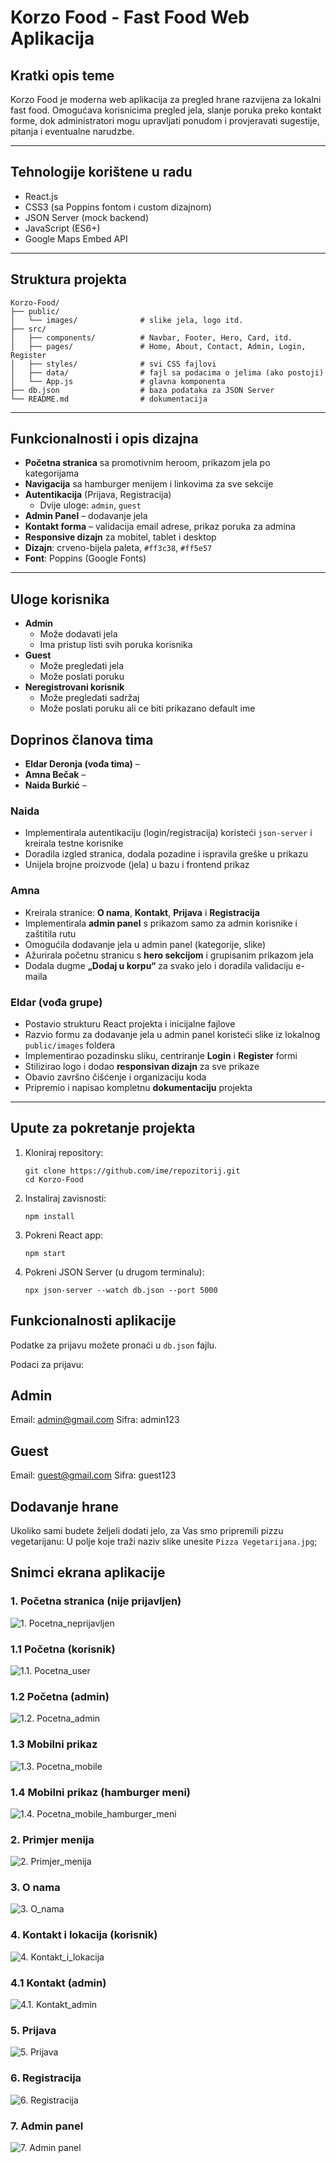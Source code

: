 # Korzo Food - Fast Food Web Aplikacija

## Kratki opis teme
Korzo Food je moderna web aplikacija za pregled hrane razvijena za lokalni fast food. Omogućava korisnicima pregled jela, slanje poruka preko kontakt forme, dok administratori mogu upravljati ponudom i provjeravati sugestije, pitanja i eventualne narudzbe.

---

## Tehnologije korištene u radu

- React.js
- CSS3 (sa Poppins fontom i custom dizajnom)
- JSON Server (mock backend)
- JavaScript (ES6+)
- Google Maps Embed API

---

## Struktura projekta

```
Korzo-Food/
├── public/
│   └── images/              # slike jela, logo itd.
├── src/
│   ├── components/          # Navbar, Footer, Hero, Card, itd.
│   ├── pages/               # Home, About, Contact, Admin, Login, Register
│   ├── styles/              # svi CSS fajlovi
│   ├── data/                # fajl sa podacima o jelima (ako postoji)
│   └── App.js               # glavna komponenta
├── db.json                  # baza podataka za JSON Server
└── README.md                # dokumentacija
```

---

## Funkcionalnosti i opis dizajna

- **Početna stranica** sa promotivnim heroom, prikazom jela po kategorijama
- **Navigacija** sa hamburger menijem i linkovima za sve sekcije
- **Autentikacija** (Prijava, Registracija)
  - Dvije uloge: `admin`, `guest`
- **Admin Panel** – dodavanje jela
- **Kontakt forma** – validacija email adrese, prikaz poruka za admina
- **Responsive dizajn** za mobitel, tablet i desktop
- **Dizajn**: crveno-bijela paleta, `#ff3c38`, `#ff5e57`
- **Font**: Poppins (Google Fonts)

---

## Uloge korisnika

- **Admin**
  - Može dodavati jela
  - Ima pristup listi svih poruka korisnika
- **Guest**
  - Može pregledati jela
  - Može poslati poruku
- **Neregistrovani korisnik**
  - Može pregledati sadržaj
  - Može poslati poruku ali ce biti prikazano default ime

## Doprinos članova tima

- **Eldar Deronja (vođa tima)** – 
- **Amna Bečak** – 
- **Naida Burkić** – 

### Naida
- Implementirala autentikaciju (login/registracija) koristeći `json-server` i kreirala testne korisnike
- Doradila izgled stranica, dodala pozadine i ispravila greške u prikazu
- Unijela brojne proizvode (jela) u bazu i frontend prikaz

### Amna
- Kreirala stranice: **O nama**, **Kontakt**, **Prijava** i **Registracija**
- Implementirala **admin panel** s prikazom samo za admin korisnike i zaštitila rutu
- Omogućila dodavanje jela u admin panel (kategorije, slike)
- Ažurirala početnu stranicu s **hero sekcijom** i grupisanim prikazom jela
- Dodala dugme **„Dodaj u korpu“** za svako jelo i doradila validaciju e-maila

### Eldar (vođa grupe)
- Postavio strukturu React projekta i inicijalne fajlove
- Razvio formu za dodavanje jela u admin panel koristeći slike iz lokalnog `public/images` foldera
- Implementirao pozadinsku sliku, centriranje **Login** i **Register** formi
- Stilizirao logo i dodao **responsivan dizajn** za sve prikaze
- Obavio završno čišćenje i organizaciju koda
- Pripremio i napisao kompletnu **dokumentaciju** projekta

---

## Upute za pokretanje projekta

1. Kloniraj repository:
   ```
   git clone https://github.com/ime/repozitorij.git
   cd Korzo-Food
   ```

2. Instaliraj zavisnosti:
   ```
   npm install
   ```

3. Pokreni React app:
   ```
   npm start
   ```

4. Pokreni JSON Server (u drugom terminalu):
   ```
   npx json-server --watch db.json --port 5000
   ```

## Funkcionalnosti aplikacije

Podatke za prijavu možete pronaći u `db.json` fajlu.

Podaci za prijavu:
  ## Admin
  Email: admin@gmail.com
  Sifra: admin123
  ## Guest
  Email: guest@gmail.com
  Sifra: guest123

## Dodavanje hrane

Ukoliko sami budete željeli dodati jelo, za Vas smo pripremili pizzu vegetarijanu:
U polje koje traži naziv slike unesite `Pizza Vegetarijana.jpg`; 


## Snimci ekrana aplikacije

### 1. Početna stranica (nije prijavljen)
![1. Pocetna_neprijavljen](./public/screenshots/1.Pocetna_neprijavljen.PNG)

### 1.1 Početna (korisnik)
![1.1. Pocetna_user](./public/screenshots/1.1.Pocetna_user.PNG)

### 1.2 Početna (admin)
![1.2. Pocetna_admin](./public/screenshots/1.2.Pocetna_admin.PNG)

### 1.3 Mobilni prikaz
![1.3. Pocetna_mobile](./public/screenshots/1.3.Pocetna_mobile.PNG)

### 1.4 Mobilni prikaz (hamburger meni)
![1.4. Pocetna_mobile_hamburger_meni](./public/screenshots/1.4.Pocetna_mobile_hamburger_meni.PNG)

### 2. Primjer menija
![2. Primjer_menija](./public/screenshots/2.Primjer_menija.PNG)

### 3. O nama
![3. O_nama](./public/screenshots/3.O_nama.PNG)

### 4. Kontakt i lokacija (korisnik)
![4. Kontakt_i_lokacija](./public/screenshots/4.Kontakt_i_lokacija.PNG)

### 4.1 Kontakt (admin)
![4.1. Kontakt_admin](./public/screenshots/4.1.Kontakt_admin.PNG)

### 5. Prijava
![5. Prijava](./public/screenshots/5.Prijava.PNG)

### 6. Registracija
![6. Registracija](./public/screenshots/6.Registracija.PNG)

### 7. Admin panel
![7. Admin panel](./public/screenshots/7.Admin_panel.PNG)
